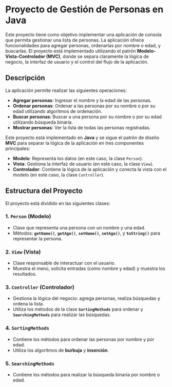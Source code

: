 # Proyecto de Gestión de Personas en Java

Este proyecto tiene como objetivo implementar una aplicación de consola que permita gestionar una lista de personas. La aplicación ofrece funcionalidades para agregar personas, ordenarlas por nombre o edad, y buscarlas. El proyecto está implementado utilizando el patrón **Modelo-Vista-Controlador (MVC)**, donde se separa claramente la lógica de negocio, la interfaz de usuario y el control del flujo de la aplicación.

## Descripción

La aplicación permite realizar las siguientes operaciones:

- **Agregar personas**: Ingresar el nombre y la edad de las personas.
- **Ordenar personas**: Ordenar a las personas por su nombre o por su edad utilizando algoritmos de ordenación.
- **Buscar personas**: Buscar a una persona por su nombre o por su edad utilizando búsqueda binaria.
- **Mostrar personas**: Ver la lista de todas las personas registradas.

Este proyecto está implementado en **Java** y se sigue el patrón de diseño **MVC** para separar la lógica de la aplicación en tres componentes principales:
- **Modelo**: Representa los datos (en este caso, la clase `Person`).
- **Vista**: Gestiona la interfaz de usuario (en este caso, la clase `View`).
- **Controlador**: Contiene la lógica de la aplicación y conecta la vista con el modelo (en este caso, la clase `Controller`).

## Estructura del Proyecto

El proyecto está dividido en las siguientes clases:

### **1. `Person` (Modelo)**
- Clase que representa una persona con un nombre y una edad.
- Métodos: **`getName()`**, **`getAge()`**, **`setName()`**, **`setAge()`**, y **`toString()`** para representar la persona.

### **2. `View` (Vista)**
- Clase responsable de interactuar con el usuario.
- Muestra el menú, solicita entradas (como nombre y edad) y muestra los resultados.

### **3. `Controller` (Controlador)**
- Gestiona la lógica del negocio: agrega personas, realiza búsquedas y ordena la lista.
- Utiliza los métodos de la clase **`SortingMethods`** para ordenar y **`SearchingMethods`** para realizar las búsquedas.

### **4. `SortingMethods`**
- Contiene los métodos para ordenar las personas por nombre y por edad.
- Utiliza los algoritmos de **burbuja** y **inserción**.

### **5. `SearchingMethods`**
- Contiene los métodos para realizar la búsqueda binaria por nombre o edad.

